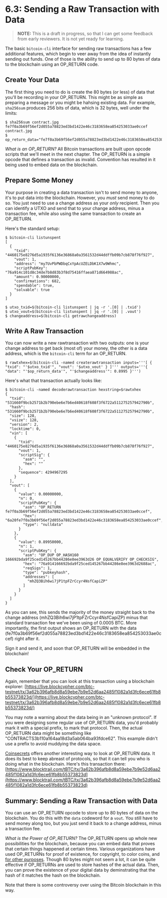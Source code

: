 # 6.3: Sending a Raw Transaction with Data

> **NOTE:** This is a draft in progress, so that I can get some feedback from early reviewers. It is not yet ready for learning.

The basic `bitcoin-cli` interface for sending raw transactions has a few additional features, which begin to veer away from the idea of  instantly sending out funds. One of those is the ability to send up to 80 bytes of data to the blockchain using an OP_RETURN code.

## Create Your Data

The first thing you need to do is create the 80 bytes (or less) of data that you'll be recording in your OP_RETURN. This might be as simple as preparing a message or you might be hahsing existing data. For example, `sha256sum` produces 256 bits of data, which is 32 bytes, well under the limits:
```
$ sha256sum contract.jpg
fe7f0a3b69f56ef2d055a78823ed3bd1422e46c3183658ea854253033ae0ccef  contract.jpg
$ op_return_data="fe7f0a3b69f56ef2d055a78823ed3bd1422e46c3183658ea854253033ae0ccef"
```
_What is an OP_RETURN?_ All Bitcoin transactions are built upon opcode scripts that we'll meet in the next chapter. The OP_RETURN is a simple  opcode that defines a transaction as invalid. Convention has resulted in it being used to embed data on the blockchain.

## Prepare Some Money

Your purpose in creating a data transaction isn't to send money to anyone, it's to put data into the blockchain. However, you _must_ send money to do so. You just need to use a change address as your _only_ recipient. Then you can identify a UTXO and send that to your change address, minus a transaction fee, while also using the same transaction to create an OP_RETURN.

Here's the standard setup:
```
$ bitcoin-cli listunspent
[
  {
    "txid": "4460175e8276d5a1935f6136e36868a0a3561532d44ddffb09b7cb878f76f927",
    "vout": 1,
    "address": "my7UvPbPWDbqCxYpAcUZELDbK1X7w9Whmc",
    "scriptPubKey": "76a914c101d8c34de7b8d83b3f8d75416ffaea871d664988ac",
    "amount": 0.90000000,
    "confirmations": 682,
    "spendable": true,
    "solvable": true
  }
]

$ utxo_txid=$(bitcoin-cli listunspent | jq -r '.[0] | .txid')
$ utxo_vout=$(bitcoin-cli listunspent | jq -r '.[0] | .vout')
$ changeaddress=$(bitcoin-cli getrawchangeaddress)
```

## Write A Raw Transaction

You can now write a new rawtransaction with two outputs: one is your change address to get back (most of) your money, the other is a data address, which is the `bitcoin-cli` term for an OP_RETURN.
```
$ rawtxhex=$(bitcoin-cli -named createrawtransaction inputs='''[ { "txid": "'$utxo_txid'", "vout": '$utxo_vout' } ]''' outputs='''{ "data": "'$op_return_data'", "'$changeaddress'": 0.8995 }''')
```

Here's what that transaction actually looks like:
```
$ bitcoin-cli -named decoderawtransaction hexstring=$rawtxhex 
{
  "txid": "531660f9bcb2571b2b790ebe6e7b6ed40618f608f3f6722a511275257942790b",
  "hash": "531660f9bcb2571b2b790ebe6e7b6ed40618f608f3f6722a511275257942790b",
  "size": 128,
  "vsize": 128,
  "version": 2,
  "locktime": 0,
  "vin": [
    {
      "txid": "4460175e8276d5a1935f6136e36868a0a3561532d44ddffb09b7cb878f76f927",
      "vout": 1,
      "scriptSig": {
        "asm": "",
        "hex": ""
      },
      "sequence": 4294967295
    }
  ],
  "vout": [
    {
      "value": 0.00000000,
      "n": 0,
      "scriptPubKey": {
        "asm": "OP_RETURN fe7f0a3b69f56ef2d055a78823ed3bd1422e46c3183658ea854253033ae0ccef",
        "hex": "6a20fe7f0a3b69f56ef2d055a78823ed3bd1422e46c3183658ea854253033ae0ccef",
        "type": "nulldata"
      }
    }, 
    {
      "value": 0.89950000,
      "n": 1,
      "scriptPubKey": {
        "asm": "OP_DUP OP_HASH160 166692bda9f25ced145267bb44286e8ee3963d26 OP_EQUALVERIFY OP_CHECKSIG",
        "hex": "76a914166692bda9f25ced145267bb44286e8ee3963d2688ac",
        "reqSigs": 1,
        "type": "pubkeyhash",
        "addresses": [
          "mhZQ3Bih6wi7jP1tpFZrCcyr4NsfCapiZP"
        ]
      }
    }
  ]
}
```
As you can see, this sends the majority of the money straight back to the change address (mhZQ3Bih6wi7jP1tpFZrCcyr4NsfCapiZP) minus that standard transaction fee we've been using of 0.0005 BTC. More importantly, the first output shows an OP_RETURN with the data (fe7f0a3b69f56ef2d055a78823ed3bd1422e46c3183658ea854253033ae0ccef) right after it.

Sign it and send it, and soon that OP_RETURN will be embedded in the blockchain!

## Check Your OP_RETURN

Again, remember that you can look at this transaction using a blockchain explorer: [https://live.blockcypher.com/btc-testnet/tx/3a62b396afb8d8a59ebe7b9e52d6aa2485f1082a1d3fc6ece61fb8b55373823d/](https://live.blockcypher.com/btc-testnet/tx/3a62b396afb8d8a59ebe7b9e52d6aa2485f1082a1d3fc6ece61fb8b55373823d/)

You may note a warning about the data being in an "unknown protocol". If you were designing some regular use of OP_RETURN data, you'd probably mark it with a special prefix, to mark that protocol. Then, the actual OP_RETURN data might be something like "CONTRACTS3b110a164aa18d3a5ab064ba93fdce62". This example didn't use a prefix to avoid muddying the data space.

[Coinsecrets](http://coinsecrets.org/) offers another interesting way to look at OP_RETURN data. It does its best to keep abreast of protocols, so that it can tell you who is doing what in the blockchain. Here's this transaction there: [https://www.blocktrail.com/tBTC/tx/3a62b396afb8d8a59ebe7b9e52d6aa2485f1082a1d3fc6ece61fb8b55373823d](https://www.blocktrail.com/tBTC/tx/3a62b396afb8d8a59ebe7b9e52d6aa2485f1082a1d3fc6ece61fb8b55373823d)

## Summary: Sending a Raw Transaction with Data

You can use an OP_RETURN opcode to store up to 80 bytes of data on the blockchain. You do this with the `data` codeword for a `vout`. You still have to send money along too, but you just send it back to a change address, minus a transaction fee.

_What is the Power of OP_RETURN?_ The OP_RETURN opens up whole new possibilities for the blockchain, because you can embed data that proves that certain things happened at certain times. Various organizations have used OP_RETURNs for proof of existence, for copyright, to color coins, and [for other purposes](https://en.bitcoin.it/wiki/OP_RETURN). Though 80 bytes might not seem a lot, it can be quite effective if OP_RETURNs are used to store hashes of the actual data. Then, you can prove the existence of your digital data by deminstrating that the hash of it matches the hash on the blockchain.

Note that there is some controversy over using the Bitcoin blockchain in this way.

